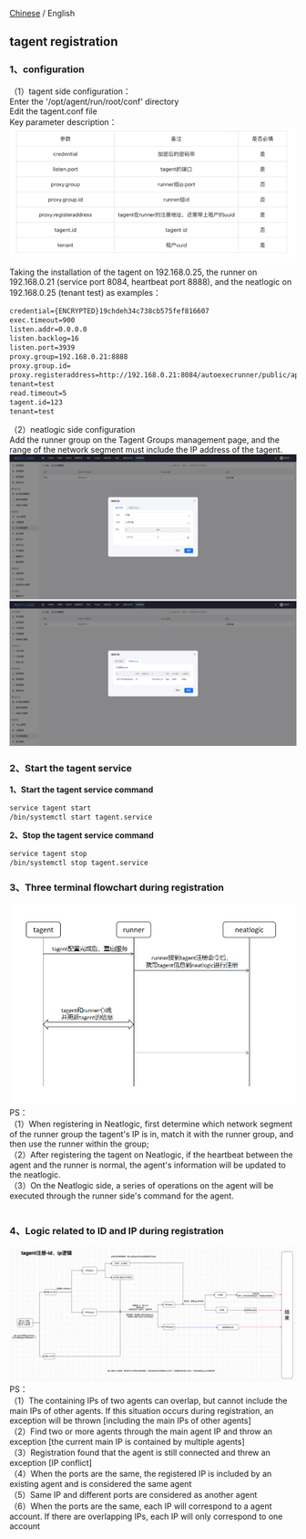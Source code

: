 [Chinese](README.md) / English

## tagent registration

### 1、configuration
（1）tagent side configuration：<br>
Enter the '/opt/agent/run/root/conf' directory<br>
Edit the tagent.conf file<br>
Key parameter description：<br>
![img.png](README_IMAGES/img3.png)

Taking the installation of the tagent on 192.168.0.25, the runner on 192.168.0.21 (service port 8084, heartbeat port 8888), and the neatlogic on 192.168.0.25 (tenant test) as examples：
```
credential={ENCRYPTED}19chdeh34c738cb575fef816607
exec.timeout=900
listen.addr=0.0.0.0
listen.backlog=16
listen.port=3939
proxy.group=192.168.0.21:8888
proxy.group.id=
proxy.registeraddress=http://192.168.0.21:8084/autoexecrunner/public/api/rest/tagent/register?tenant=test
read.timeout=5
tagent.id=123
tenant=test
```
（2）neatlogic side configuration<br>
Add the runner group on the Tagent Groups management page, and the range of the network segment must include the IP address of the tagent.
![img.png](README_IMAGES/img.png)
![img.png](README_IMAGES/img1.png)

### 2、Start the tagent service

**1、Start the tagent service command**
```
service tagent start
/bin/systemctl start tagent.service
```
**2、Stop the tagent service command**
```
service tagent stop
/bin/systemctl stop tagent.service 
```
### 3、Three terminal flowchart during registration

![img.png](README_IMAGES/img2.png)
PS：<br>
（1）When registering in Neatlogic, first determine which network segment of the runner group the tagent's IP is in, match it with the runner group, and then use the runner within the group;<br>
（2）After registering the tagent on Neatlogic, if the heartbeat between the agent and the runner is normal, the agent's information will be updated to the neatlogic.<br>
（3）On the Neatlogic side, a series of operations on the agent will be executed through the runner side's command for the agent.
<br>
<br>
### 4、Logic related to ID and IP during registration
![img_1.png](README_IMAGES/img4.png)
PS：<br>
（1）The containing IPs of two agents can overlap, but cannot include the main IPs of other agents. If this situation occurs during registration, an exception will be thrown [including the main IPs of other agents]<br>
（2）Find two or more agents through the main agent IP and throw an exception [the current main IP is contained by multiple agents]<br>
（3）Registration found that the agent is still connected and threw an exception [IP conflict]<br>
（4）When the ports are the same, the registered IP is included by an existing agent and is considered the same agent<br>
（5）Same IP and different ports are considered as another agent<br>
（6）When the ports are the same, each IP will correspond to a agent account. If there are overlapping IPs, each IP will only correspond to one account<br>